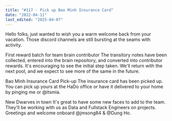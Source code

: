 ```yaml
---
title: "#117 - Pick up Bao Minh Insurance Card"
date: "2022-04-11"
last_edited: "2025-04-07"
---
```

Hello folks, just wanted to wish you a warm welcome back from your vacation. Those discord channels are still bursting at the seams with activity.

First reward batch for team brain contributor
The transitory notes have been collected, entered into the brain repository, and converted into contributor rewards. It's encouraging to see the initial step taken. We'll return with the next pool, and we expect to see more of the same in the future.

Bao Minh Insurance Card Pick-up
The insurance card has been picked up. You can pick up yours at the HaDo office or have it delivered to your home by pinging me or @itsmia.

New Dwarves in town
It's great to have some new faces to add to the team. They'll be working with us as Data and Fullstack Engineers on projects. Greetings and welcome onboard @jmsong84 & @Dung Ho.
